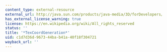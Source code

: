 ```yaml
---
content_type: external-resource
external_url: http://java.sun.com/products/java-media/3D/forDevelopers/J3D_1_2_API/j3dapi/javax/media/j3d/TexCoordGeneration.html
has_external_license_warning: true
license: https://en.wikipedia.org/wiki/All_rights_reserved
status: ''
title: '*TexCoordGeneration*'
uid: c1d7d36d-9673-44ba-b41a-40f18f304721
wayback_url: ''
---
```

